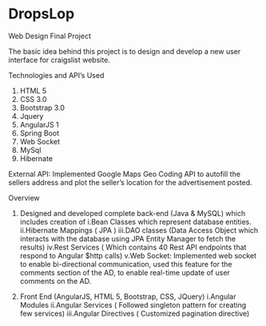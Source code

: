 # DropsLop
Web Design Final Project

The basic idea behind this project is to design and develop a new user interface for craigslist website.

Technologies and API’s Used

1) HTML 5
2) CSS 3.0
3) Bootstrap 3.0
4) Jquery
5) AngularJS 1
6) Spring Boot
7) Web Socket
8) MySql
9) Hibernate

External API: Implemented Google Maps Geo Coding API to autofill the sellers address and plot the seller’s location for the advertisement posted.

Overview 

1) Designed and developed complete back-end (Java & MySQL) which includes creation of
  i.Bean Classes which represent database entities.
 ii.Hibernate Mappings ( JPA )
iii.DAO classes (Data Access Object which interacts with the database using JPA Entity Manager to fetch the results)
 iv.Rest Services ( Which contains 40 Rest API endpoints that respond to Angular $http calls)
  v.Web Socket: Implemented web socket to enable bi-directional communication, used this feature for the comments section of the AD, to        enable real-time update of user comments on the AD.
  
2) Front End (AngularJS, HTML 5, Bootstrap, CSS, JQuery)
  i.Angular Modules 
 ii.Angular Services ( Followed singleton pattern for creating few services)
iii.Angular Directives ( Customized pagination directive)


